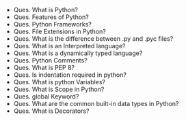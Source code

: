 * Ques. What is Python?
* Ques. Features of Python?
* Ques. Python Frameworks?
* Ques. File Extensions in Python?
* Ques. What is the difference between .py and .pyc files?
* Ques. What is an Interpreted language?
* Ques. What is a dynamically typed language?
* Ques. Python Comments?
* Ques. What is PEP 8?
* Ques. Is indentation required in python?
* Ques. What is python Variables?
* Ques. What is Scope in Python?
* Ques. global Keyword?
* Ques. What are the common built-in data types in Python?
* Ques. What is Decorators?